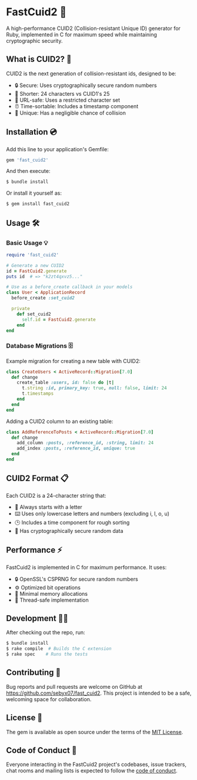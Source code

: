 # FastCuid2 🚀

A high-performance CUID2 (Collision-resistant Unique ID) generator for Ruby, implemented in C for maximum speed while maintaining cryptographic security.

## What is CUID2? 🤔

CUID2 is the next generation of collision-resistant ids, designed to be:
- 🔒 Secure: Uses cryptographically secure random numbers
- 📏 Shorter: 24 characters vs CUID1's 25
- 🔗 URL-safe: Uses a restricted character set
- ⏰ Time-sortable: Includes a timestamp component
- 🎯 Unique: Has a negligible chance of collision

## Installation 💿

Add this line to your application's Gemfile:

```ruby
gem 'fast_cuid2'
```

And then execute:

```bash
$ bundle install
```

Or install it yourself as:

```bash
$ gem install fast_cuid2
```

## Usage 🛠️

### Basic Usage 💡

```ruby
require 'fast_cuid2'

# Generate a new CUID2
id = FastCuid2.generate
puts id  # => "k2zt4qxvz5..."

# Use as a before_create callback in your models
class User < ApplicationRecord
  before_create :set_cuid2

  private
    def set_cuid2
      self.id = FastCuid2.generate
    end
end
```

### Database Migrations 🗄️

Example migration for creating a new table with CUID2:

```ruby
class CreateUsers < ActiveRecord::Migration[7.0]
  def change
    create_table :users, id: false do |t|
      t.string :id, primary_key: true, null: false, limit: 24
      t.timestamps
    end
  end
end
```

Adding a CUID2 column to an existing table:

```ruby
class AddReferenceToPosts < ActiveRecord::Migration[7.0]
  def change
    add_column :posts, :reference_id, :string, limit: 24
    add_index :posts, :reference_id, unique: true
  end
end
```

## CUID2 Format 📋

Each CUID2 is a 24-character string that:
- 📝 Always starts with a letter
- ⌨️ Uses only lowercase letters and numbers (excluding i, l, o, u)
- 🕒 Includes a time component for rough sorting
- 🔐 Has cryptographically secure random data

## Performance ⚡

FastCuid2 is implemented in C for maximum performance. It uses:
- 🔒 OpenSSL's CSPRNG for secure random numbers
- ⚙️ Optimized bit operations
- 💾 Minimal memory allocations
- 🔄 Thread-safe implementation

## Development 👩‍💻

After checking out the repo, run:

```bash
$ bundle install
$ rake compile  # Builds the C extension
$ rake spec    # Runs the tests
```

## Contributing 🤝

Bug reports and pull requests are welcome on GitHub at https://github.com/sebyx07/fast_cuid2. This project is intended to be a safe, welcoming space for collaboration.

## License 📜

The gem is available as open source under the terms of the [MIT License](https://opensource.org/licenses/MIT).

## Code of Conduct 🤝

Everyone interacting in the FastCuid2 project's codebases, issue trackers, chat rooms and mailing lists is expected to follow the [code of conduct](https://github.com/sebyx07/fast_cuid2/blob/master/CODE_OF_CONDUCT.md).